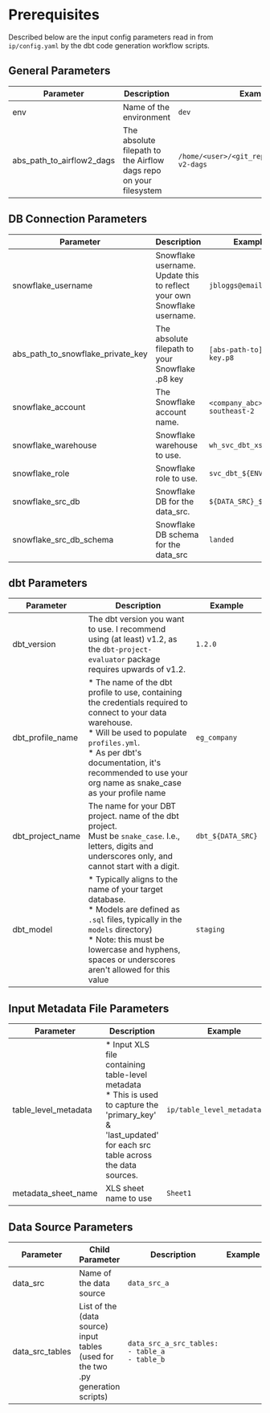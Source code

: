 # Prerequisites

Described below are the input config parameters read in from `ip/config.yaml` by the dbt code generation workflow scripts.

## General Parameters

| Parameter | Description | Example                  |
| --------- | ---------------------------- | ------- |
| env | Name of the environment | `dev` |
| abs_path_to_airflow2_dags | The absolute filepath to the Airflow dags repo on your filesystem | `/home/<user>/<git_repos_link>/airflow-v2-dags` |

## DB Connection Parameters

| Parameter | Description                  | Example |
| --------- | ---------------------------- | ------- |
| snowflake_username | Snowflake username.<br/>Update this to reflect your own Snowflake username. | `jbloggs@email.com` |
| abs_path_to_snowflake_private_key | The absolute filepath to your Snowflake .p8 key | `[abs-path-to]/rsa-key.p8` |
| snowflake_account | The Snowflake account name. | `<company_abc>.ap-southeast-2` |
| snowflake_warehouse | Snowflake warehouse to use. | `wh_svc_dbt_xs_${ENV}` |
| snowflake_role | Snowflake role to use. | `svc_dbt_${ENV}` |
| snowflake_src_db | Snowflake DB for the data_src. | `${DATA_SRC}_${ENV}` |
| snowflake_src_db_schema | Snowflake DB schema for the data_src | `landed` |

## dbt Parameters

| Parameter | Description                  | Example |
| --------- | ---------------------------- | ------- |
| dbt_version | The dbt version you want to use. I recommend using (at least) v1.2, as the `dbt-project-evaluator` package requires upwards of v1.2. | `1.2.0` |
| dbt_profile_name | * The name of the dbt profile to use, containing the credentials required to connect to your data warehouse.<br/>* Will be used to populate `profiles.yml`.<br/>* As per dbt's documentation, it's recommended to use your org name as snake_case as your profile name | `eg_company` |
| dbt_project_name | The name for your DBT project. name of the dbt project.<br/>Must be `snake_case`. I.e., letters, digits and underscores only, and cannot start with a digit. | `dbt_${DATA_SRC}` |
| dbt_model | * Typically aligns to the name of your target database.<br/>* Models are defined as `.sql` files, typically in the `models` directory)<br/>* Note: this must be lowercase and hyphens, spaces or underscores aren't allowed for this value | `staging` |

## Input Metadata File Parameters

| Parameter | Description                  | Example |
| --------- | ---------------------------- | ------- |
| table_level_metadata | * Input XLS file containing table-level metadata<br/>* This is used to capture the 'primary_key' & 'last_updated' for each src table across the data sources. | `ip/table_level_metadata.xlsx`
| metadata_sheet_name | XLS sheet name to use | `Sheet1` |

## Data Source Parameters

| Parameter | Child Parameter | Description | Example |
| --------- | --------------- | ----------- | ------- |
| data_src | Name of the data source | `data_src_a` |
| data_src_tables | List of the (data source) input tables (used for the two .py generation scripts) | `data_src_a_src_tables:`<br/>`- table_a`<br/>`- table_b` |
